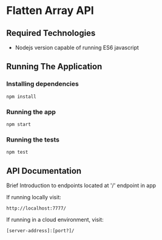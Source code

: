 # Flatten Array API

## Required Technologies
 * Nodejs version capable of running ES6 javascript

## Running The Application

### Installing dependencies
```
npm install
```

### Running the app
```
npm start
```

### Running the tests
```
npm test
```

## API Documentation
Brief Introduction to endpoints located at '/' endpoint in app  

If running locally visit:
```
http://localhost:7777/
```

If running in a cloud environment, visit:
```
[server-address]:[port?]/
```